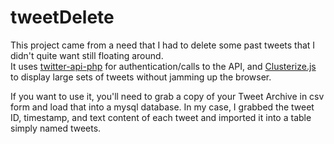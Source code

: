 # tweetDelete
This project came from a need that I had to delete some past tweets that I didn't quite want still floating around.  
It uses [twitter-api-php](https://github.com/J7mbo/twitter-api-php.git) for authentication/calls to the API, and
[Clusterize.js](https://clusterize.js.org/) to display large sets of tweets without jamming up the browser.

If you want to use it, you'll need to grab a copy of your Tweet Archive in csv form and load that into a mysql database.
In my case, I grabbed the tweet ID, timestamp, and text content of each tweet and imported it into a table simply named tweets.
